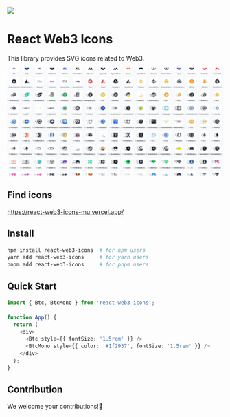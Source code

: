 ![](https://img.shields.io/npm/v/react-web3-icons?color=blue)

# React Web3 Icons

This library provides SVG icons related to Web3.

![icons](image/icons.jpg)

## Find icons

https://react-web3-icons-mu.vercel.app/

## Install

```sh
npm install react-web3-icons  # for npm users
yarn add react-web3-icons     # for yarn users
pnpm add react-web3-icons     # for pnpm users
```

## Quick Start

```ts
import { Btc, BtcMono } from 'react-web3-icons';

function App() {
  return (
    <div>
      <Btc style={{ fontSize: '1.5rem' }} />
      <BtcMono style={{ color: '#1f2937', fontSize: '1.5rem' }} />
    </div>
  );
}
```

## Contribution

We welcome your contributions!🎉
